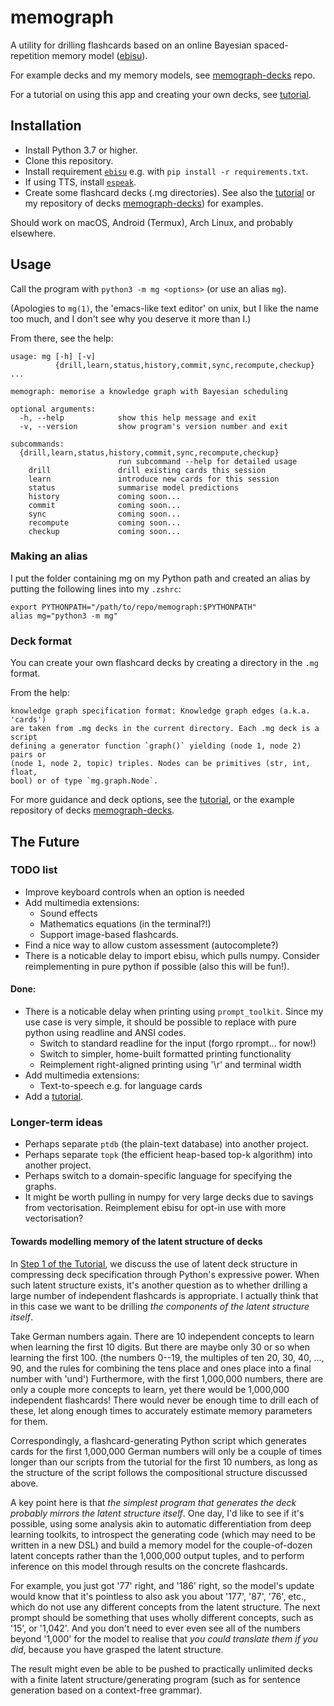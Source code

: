 # memograph

A utility for drilling flashcards based on an online Bayesian
spaced-repetition memory model ([ebisu](https://github.com/fasiha/ebisu)).

For example decks and my memory models, see
[memograph-decks](https://github.com/matomatical/memograph-decks) repo.

For a tutorial on using this app and creating your own decks,
see [tutorial](tutorial/).

## Installation

* Install Python 3.7 or higher.
* Clone this repository.
* Install requirement [`ebisu`](https://github.com/fasiha/ebisu) e.g. with
  `pip install -r requirements.txt`.
* If using TTS, install [`espeak`](https://github.com/espeak-ng/espeak-ng/).
* Create some flashcard decks (.mg directories).
  See also the [tutorial](tutorial/) or my repository of decks
  [memograph-decks](https://github.com/matomatical/memograph-decks))
  for examples.

Should work on macOS, Android (Termux), Arch Linux, and probably elsewhere.

## Usage

Call the program with `python3 -m mg <options>` (or use an alias `mg`).

(Apologies to `mg(1)`, the 'emacs-like text editor' on unix, but I like the
name too much, and I don't see why you deserve it more than I.)

From there, see the help:

```
usage: mg [-h] [-v]
          {drill,learn,status,history,commit,sync,recompute,checkup} ...

memograph: memorise a knowledge graph with Bayesian scheduling

optional arguments:
  -h, --help            show this help message and exit
  -v, --version         show program's version number and exit

subcommands:
  {drill,learn,status,history,commit,sync,recompute,checkup}
                        run subcommand --help for detailed usage
    drill               drill existing cards this session
    learn               introduce new cards for this session
    status              summarise model predictions
    history             coming soon...
    commit              coming soon...
    sync                coming soon...
    recompute           coming soon...
    checkup             coming soon...
```

### Making an alias

I put the folder containing mg on my Python path and created an alias by
putting the following lines into my `.zshrc`:

```
export PYTHONPATH="/path/to/repo/memograph:$PYTHONPATH"
alias mg="python3 -m mg"
```

### Deck format

You can create your own flashcard decks by creating a directory in the
`.mg` format.

From the help:

```
knowledge graph specification format: Knowledge graph edges (a.k.a. 'cards')
are taken from .mg decks in the current directory. Each .mg deck is a script
defining a generator function `graph()` yielding (node 1, node 2) pairs or
(node 1, node 2, topic) triples. Nodes can be primitives (str, int, float,
bool) or of type `mg.graph.Node`.
```

For more guidance and deck options, see the [tutorial](tutorial/),
or the example repository of decks
[memograph-decks](https://github.com/matomatical/memograph-decks).



## The Future

### TODO list

* Improve keyboard controls when an option is needed
* Add multimedia extensions:
  * Sound effects
  * Mathematics equations (in the terminal?!)
  * Support image-based flashcards.
* Find a nice way to allow custom assessment (autocomplete?)
* There is a noticable delay to import ebisu, which pulls numpy.
  Consider reimplementing in pure python if possible (also this
  will be fun!).

#### Done:

* There is a noticable delay when printing using `prompt_toolkit`. Since my
  use case is very simple, it should be possible to replace with pure python
  using readline and ANSI codes.
  * Switch to standard readline for the input (forgo rprompt... for now!)
  * Switch to simpler, home-built formatted printing functionality
  * Reimplement right-aligned printing using '\r' and terminal width
* Add multimedia extensions:
  * Text-to-speech e.g. for language cards
* Add a [tutorial](tutorial/).


### Longer-term ideas

* Perhaps separate `ptdb` (the plain-text database) into another project.
* Perhaps separate `topk` (the efficient heap-based top-k algorithm) into
  another project.
* Perhaps switch to a domain-specific language for specifying the graphs.
* It might be worth pulling in numpy for very large decks due to savings from
  vectorisation. Reimplement ebisu for opt-in use with more vectorisation?

#### Towards modelling memory of the latent structure of decks

In [Step 1 of the Tutorial](tutorial/), we discuss the use of latent
deck structure in compressing deck specification through Python's
expressive power.
When such latent structure exists, it's another question as to whether
drilling a large number of independent flashcards is appropriate.
I actually think that in this case we want to be drilling *the components
of the latent structure itself*.

Take German numbers again. There are 10 independent concepts to learn
when learning the first 10 digits. But there are maybe only 30 or so
when learning the first 100.
(the numbers 0--19, the multiples of ten 20, 30, 40, ..., 90, and the
rules for combining the tens place and ones place into a final number
with 'und')
Furthermore, with the first 1,000,000 numbers, there are only a couple
more concepts to learn, yet there would be 1,000,000 independent
flashcards! There would never be enough time to drill each of these,
let along enough times to accurately estimate memory parameters for them.

Correspondingly, a flashcard-generating Python script which generates
cards for the first 1,000,000 German numbers will only be a couple of
times longer than our scripts from the tutorial for the first 10 numbers,
as long as the structure of the script follows the compositional
structure discussed above.

A key point here is that *the simplest program that generates the
deck probably mirrors the latent structure itself*.
One day, I'd like to see if it's possible, using some analysis akin to
automatic differentiation from deep learning toolkits, to introspect the
generating code (which may need to be written in a new DSL) and build
a memory model for the couple-of-dozen latent concepts rather than the
1,000,000 output tuples, and to perform inference on this model through
results on the concrete flashcards.

For example, you just got '77' right, and '186' right, so the model's
update would know that it's pointless to also ask you about '177',
'87', '76', etc., which do not use any different concepts from the
latent structure. The next prompt should be something that uses wholly
different concepts, such as '15', or '1,042'. And you don't need to ever
even see all of the numbers beyond '1,000' for the model to realise that
*you could translate them if you did*, because you have grasped the
latent structure.

The result might even be able to be pushed to practically unlimited
decks with a finite latent structure/generating program
(such as for sentence generation based on a context-free grammar).
